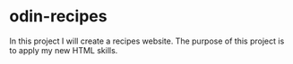 # odin-recipes
In this project I will create a recipes website.
The purpose of this project is to apply my new HTML skills.